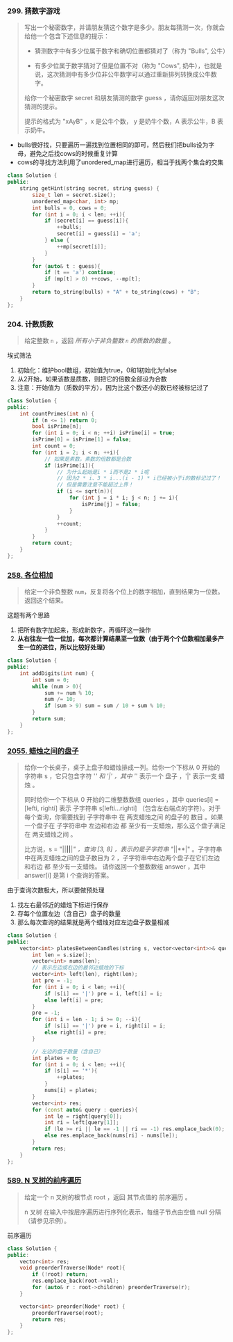 ### 299. 猜数字游戏

> 写出一个秘密数字，并请朋友猜这个数字是多少。朋友每猜测一次，你就会给他一个包含下述信息的提示：
>
> - 猜测数字中有多少位属于数字和确切位置都猜对了（称为 "Bulls", 公牛）
>
> - 有多少位属于数字猜对了但是位置不对（称为 "Cows", 奶牛），也就是说，这次猜测中有多少位非公牛数字可以通过重新排列转换成公牛数字。
>
> 给你一个秘密数字 secret 和朋友猜测的数字 guess ，请你返回对朋友这次猜测的提示。
>
> 提示的格式为 "xAyB" ，x 是公牛个数， y 是奶牛个数，A 表示公牛，B 表示奶牛。

- bulls很好找，只要遍历一遍找到位置相同的即可，然后我们把bulls设为字母，避免之后找cows的时候重复计算
- cows的寻找方法利用了unordered_map进行遍历，相当于找两个集合的交集

```c++
class Solution {
public:
    string getHint(string secret, string guess) {
        size_t len = secret.size();
        unordered_map<char, int> mp;
        int bulls = 0, cows = 0;
        for (int i = 0; i < len; ++i){
            if (secret[i] == guess[i]){
                ++bulls;
                secret[i] = guess[i] = 'a';
            } else {
                ++mp[secret[i]];
            }
        }
        for (auto& t : guess){
            if (t == 'a') continue;
            if (mp[t] > 0) ++cows, --mp[t];
        }
        return to_string(bulls) + "A" + to_string(cows) + "B";
    }
};
```



### 204. 计数质数

> 给定整数 `n` ，返回 *所有小于非负整数 `n` 的质数的数量* 。

埃式筛法

1. 初始化：维护bool数组，初始值为true，0和1初始化为false
2. 从2开始，如果该数是质数，则把它的倍数全部设为合数
3. 注意：开始值为（质数的平方），因为比这个数还小的数已经被标记过了

```c++
class Solution {
public:
    int countPrimes(int n) {
        if (n <= 1) return 0;
        bool isPrime[n];
        for (int i = 0; i < n; ++i) isPrime[i] = true;
        isPrime[0] = isPrime[1] = false;
        int count = 0;
        for (int i = 2; i < n; ++i){
            // 如果是素数，素数的倍数都是合数
            if (isPrime[i]){
                // 为什么起始是i * i而不是2 * i呢
                // 因为2 * i、3 * i...(i - 1) * i已经被小于i的数标记过了！
                // 但是需要注意不能超过上界！
                if (i <= sqrt(n)){
                    for (int j = i * i; j < n; j += i){
                        isPrime[j] = false;
                    }
                }
                ++count;
            }
        }
        return count;
    }
};
```



### [258. 各位相加](https://leetcode-cn.com/problems/add-digits/)

> 给定一个非负整数 `num`，反复将各个位上的数字相加，直到结果为一位数。返回这个结果。

这题有两个思路

1. 把所有数字加起来，形成新数字，再循环这一操作
2. **从右往左一位一位加，每次都计算结果至一位数（由于两个个位数相加最多产生一位的进位，所以比较好处理）**

```c++
class Solution {
public:
    int addDigits(int num) {
        int sum = 0;
        while (num > 0){
            sum += num % 10;
            num /= 10;
            if (sum > 9) sum = sum / 10 + sum % 10;
        }
        return sum;
    }
};
```



### [2055. 蜡烛之间的盘子](https://leetcode-cn.com/problems/plates-between-candles/)

> 给你一个长桌子，桌子上盘子和蜡烛排成一列。给你一个下标从 0 开始的字符串 s ，它只包含字符 '*' 和 '|' ，其中 '*' 表示一个 盘子 ，'|' 表示一支 蜡烛 。
>
> 同时给你一个下标从 0 开始的二维整数数组 queries ，其中 queries[i] = [lefti, righti] 表示 子字符串 s[lefti...righti] （包含左右端点的字符）。对于每个查询，你需要找到 子字符串中 在 两支蜡烛之间 的盘子的 数目 。如果一个盘子在 子字符串中 左边和右边 都 至少有一支蜡烛，那么这个盘子满足在 两支蜡烛之间 。
>
> 比方说，s = "||**||**|*" ，查询 [3, 8] ，表示的是子字符串 "*||**|" 。子字符串中在两支蜡烛之间的盘子数目为 2 ，子字符串中右边两个盘子在它们左边和右边 都 至少有一支蜡烛。
> 请你返回一个整数数组 answer ，其中 answer[i] 是第 i 个查询的答案。

由于查询次数极大，所以要做预处理

1. 找左右最邻近的蜡烛下标进行保存
2. 存每个位置左边（含自己）盘子的数量
3. 那么每次查询的结果就是两个蜡烛对应左边盘子数量相减

```c++
class Solution {
public:
    vector<int> platesBetweenCandles(string s, vector<vector<int>>& queries) {
        int len = s.size();
        vector<int> nums(len);
        // 表示左边或右边的最邻近蜡烛的下标
        vector<int> left(len), right(len);
        int pre = -1;
        for (int i = 0; i < len; ++i){
            if (s[i] == '|') pre = i, left[i] = i;
            else left[i] = pre;
        }
        pre = -1;
        for (int i = len - 1; i >= 0; --i){
            if (s[i] == '|') pre = i, right[i] = i;
            else right[i] = pre;
        }

        // 左边的盘子数量（含自己）
        int plates = 0;
        for (int i = 0; i < len; ++i){
            if (s[i] == '*'){
                ++plates;
            }
            nums[i] = plates;
        }
        vector<int> res;
        for (const auto& query : queries){
            int le = right[query[0]];
            int ri = left[query[1]];
            if (le >= ri || le == -1 || ri == -1) res.emplace_back(0);
            else res.emplace_back(nums[ri] - nums[le]);
        }
        return res;
    }
};
```



### [589. N 叉树的前序遍历](https://leetcode-cn.com/problems/n-ary-tree-preorder-traversal/)

> 给定一个 n 叉树的根节点  root ，返回 其节点值的 前序遍历 。
>
> n 叉树 在输入中按层序遍历进行序列化表示，每组子节点由空值 null 分隔（请参见示例）。

前序遍历

```c++
class Solution {
public:
    vector<int> res;
    void preorderTraverse(Node* root){
        if (!root) return;
        res.emplace_back(root->val);
        for (auto& r : root->children) preorderTraverse(r);
    }

    vector<int> preorder(Node* root) {
        preorderTraverse(root);
        return res;
    }
};
```

